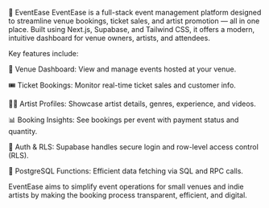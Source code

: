 🎉 EventEase
EventEase is a full-stack event management platform designed to streamline venue bookings, ticket sales, and artist promotion — all in one place. Built using Next.js, Supabase, and Tailwind CSS, it offers a modern, intuitive dashboard for venue owners, artists, and attendees.

Key features include:

📅 Venue Dashboard: View and manage events hosted at your venue.

🎟️ Ticket Bookings: Monitor real-time ticket sales and customer info.

🧑‍🎤 Artist Profiles: Showcase artist details, genres, experience, and videos.

📊 Booking Insights: See bookings per event with payment status and quantity.

🔐 Auth & RLS: Supabase handles secure login and row-level access control (RLS).

🔁 PostgreSQL Functions: Efficient data fetching via SQL and RPC calls.

EventEase aims to simplify event operations for small venues and indie artists by making the booking process transparent, efficient, and digital.
